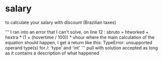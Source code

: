 # salary
to calculate your salary with discount (Brazilian taxes)


'''
I ran into an error that I can't solve, on line 12 :
sbruto = htworked + hextra * (1 + (hovertime / 100)) * vhour
where the main calculation of the equation should happen, I get a return like this:
TypeError: unsupported operand type(s) for /: 'type' and 'int'
'''
pull with solution accepted as long as it contains a description of what happened
